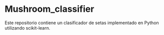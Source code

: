 # Mushroom_classifier

Este repositorio contiene un clasificador de setas implementado en Python utilizando scikit-learn.
